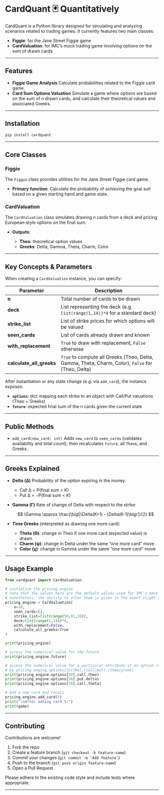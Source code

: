 # CardQuant 🃏 Quantitatively

CardQuant is a Python library designed for simulating and analyzing scenarios related to trading games. It currently features two main classes:

* **Figgie**: for the Jane Street Figgie game
* **CardValuation**: for IMC’s mock trading game involving options on the sum of drawn cards

---

## Features

* **Figgie Game Analysis**
  Calculate probabilities related to the Figgie card game.
* **Card Sum Options Valuation**
  Simulate a game where options are based on the sum of *n* drawn cards, and calculate their theoretical values and associated Greeks.

---

## Installation

```bash
pip install cardquant
```

---

## Core Classes

### Figgie

The `Figgie` class provides utilities for the Jane Street Figgie card game.

* **Primary function**: Calculate the probability of achieving the goal suit based on a given starting hand and game state.

### CardValuation

The `CardValuation` class simulates drawing *n* cards from a deck and pricing European‑style options on the final sum.

* **Outputs**:

  * **Theo**: theoretical option values
  * **Greeks**: Delta, Gamma, Theta, Charm, Color

---

## Key Concepts & Parameters

When creating a `CardValuation` instance, you can specify:

| Parameter                  | Description                                                                                    |
| -------------------------- | ---------------------------------------------------------------------------------------------- |
| **n**                      | Total number of cards to be drawn                                                              |
| **deck**                   | List representing the deck (e.g. `list(range(1,14))*4` for a standard deck)                    |
| **strike\_list**           | List of strike prices for which options will be valued                                         |
| **seen\_cards**            | List of cards already drawn and known                                                          |
| **with\_replacement**      | `True` to draw with replacement, `False` otherwise                                             |
| **calculate\_all\_greeks** | `True` to compute all Greeks (Theo, Delta, Gamma, Theta, Charm, Color); `False` for (Theo, Delta) |

After instantiation or any state change (e.g. via `add_card`), the instance exposes:

* **`options`**: dict mapping each strike to an object with Call/Put valuations (Theo + Greeks)
* **`future`**: expected final sum of the *n* cards given the current state

---

## Public Methods

* `add_card(new_card: int)`
  Adds `new_card` to `seen_cards` (validates availability and total count), then recalculates `future`, all `Theo`s, and Greeks.

---

## Greeks Explained

* **Delta (Δ)**
  Probability of the option expiring in the money.

  * Call Δ = P(final sum > K)
  * Put Δ  = −P(final sum < K)

* **Gamma (Γ)**
  Rate of change of Delta with respect to the strike:

  $$
    \Gamma \approx \frac{\bigl|\Delta(K+1) - \Delta(K-1)\bigr|}{2}
  $$

* **Time Greeks** (interpreted as drawing one more card):

  * **Theta (Θ)**: change in Theo if one more card (expected value) is drawn
  * **Charm (ψ)**: change in Delta under the same “one more card” move
  * **Color (χ)**: change in Gamma under the same “one more card” move

---

## Usage Example

```python
from cardquant import CardValuation

# initialize the pricing engine
# note that the values here are the default values used for IMC's mock trading
# nonetheless, the ability to alter them is given in the event slight changes are made to the mock
pricing_engine = CardValuation(
    n=10,
    seen_cards=[],
    strike_list=list(range(50,91,10)),
    deck=list(range(1,14))*4,
    with_replacement=False,
    calculate_all_greeks=True
)

print(pricing_engine)

# access the numerical value for the future
print(pricing_engine.future)

# access the numerical value for a particular attribute of an option strike
# by pricing_enging.options[strike].(call/put).(theo/greek)
print(pricing_engine.options[50].call.theo)
print(pricing_engine.options[50].put.delta)
print(pricing_engine.options[70].call.theta)

# Add a new card and recalc
pricing_engine.add_card(5)
print("\nAfter adding card 5:")
print(game)
```

---

## Contributing

Contributions are welcome!

1. Fork the repo
2. Create a feature branch (`git checkout -b feature-name`)
3. Commit your changes (`git commit -m 'Add feature'`)
4. Push to the branch (`git push origin feature-name`)
5. Open a Pull Request

Please adhere to the existing code style and include tests where appropriate.

---
